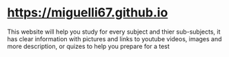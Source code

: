 # https://miguelli67.github.io
This website will help you study for every subject and thier sub-subjects, it has clear information with pictures and links to youtube videos, images and more description, or quizes to help you prepare for a test
